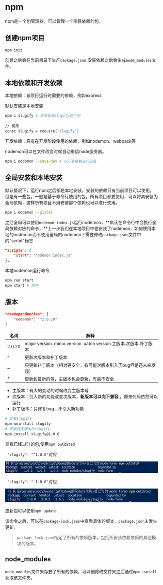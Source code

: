 # npm

npm是一个包管理器，可以管理一个项目依赖的包。

## 创建npm项目

```bash
npm init
```

创建之后会在当前目录下生产`package.json`,安装依赖之后会生成`node_modules`文件。

## 本地依赖和开发依赖

本地依赖：该项目运行时需要的依赖，例如express

默认安装是本地安装

```bash
npm i slugify # 本地安装slugify这个包

// 使用
const slugify = require('slugify')
```

开发依赖：只有在开发阶段使用的依赖，例如nodemon、webpack等

nodemon可以在文件改变时候自动重启node服务器。

```bash
npm i nodomon --save-dev # 以开发依赖进行安装
```

## 全局安装和本地安装

默认情况下，运行npm之后都是本地安装，安装的依赖只有当前项目可以使用，但是有一些包，一般是基于命令行使用的包，所有项目都要使用，可以将其安装为全局依赖，这样所有项目不用安装那个依赖也可以进行使用。

```bash
npm i nodemon --global
```

之后全局可以使用`nodemon index.js`运行nodemon，**默认在命令行中会执行全局依赖对应的命令，**上一步我们在本地项目中也安装了nodemon，如何使用本地的nodemon而不使用全局的nodemon？需要修改`package.json`文件中的"script"标签

```json
"scripts": {
    "start": "nodemon index.js"
},
```

本地nodemon运行命令

```bash
npm run start
npm start # 简写
```

## 版本

```json
"devDependencies": {
    "nodemon": "^2.0.20"
}
```

| 名词   | 解释                                                         |
| ------ | ------------------------------------------------------------ |
| 2.0.20 | major version. minor version. patch version 主版本.次版本.补丁版本 |
| ^      | 更新次版本和补丁版本                                         |
| ~      | 只更新补丁版本（相对更安全，有可能次版本引入了bug但是还未被发现） |
| *      | 更新到最新的包，主版本也会更新，有些不安全                   |

* 主版本：有大的变动的时候改变主版本号
* 次版本：引入新的功能改变次版本，**新版本可以向下兼容** ，原来代码依然可以运行
* 补丁版本：只修复bug，不引入新功能

```bash
# 卸载slugify
npm uninstall slugify
# 安装指定版本的slugify
npm install slugify@1.0.0
```

查看已经过时的包,使用`npm outdated`

` "slugify": "^1.0.0"`对应

![image-20221116133553223](md_img/npm/image-20221116133553223.png)

` "slugify": "~1.0.0"`对应

![image-20221116133615414](md_img/npm/image-20221116133615414.png)

更新包可以使用`npm update`

该命令之后，可以在`package-lock.json`中查看具体的版本，`package.json`未发生更新。

>`package-lock.json`指定了所有的依赖版本，包括所安装依赖依赖的其他模块的版本。

## node_modules

`node_modules`文件夹存放了所有的依赖，可以删除改文件夹之后通过`npm isntall`获取该文件夹。

